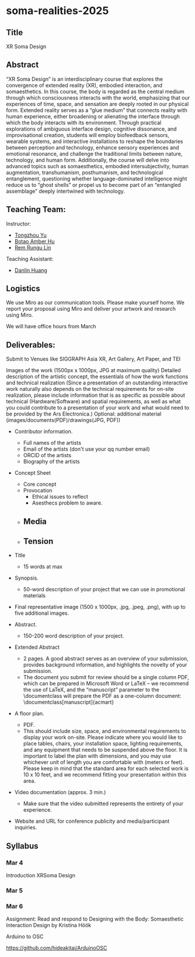 # soma-realities-2025

## Title

XR Soma Design

## Abstract

“XR Soma Design” is an interdisciplinary course that explores the convergence of extended reality (XR), embodied interaction, and somaesthetics. In this course, the body is regarded as the central medium through which consciousness interacts with the world, emphasizing that our experiences of time, space, and sensation are deeply rooted in our physical form. Extended reality serves as a “glue medium” that connects reality with human experience, either broadening or alienating the interface through which the body interacts with its environment. Through practical explorations of ambiguous interface design, cognitive dissonance, and improvisational creation, students will employ biofeedback sensors, wearable systems, and interactive installations to reshape the boundaries between perception and technology, enhance sensory experiences and emotional resonance, and challenge the traditional limits between nature, technology, and human form. Additionally, the course will delve into advanced topics such as somaesthetics, embodied intersubjectivity, human augmentation, transhumanism, posthumanism, and technological entanglement, questioning whether language-dominated intelligence might reduce us to “ghost shells” or propel us to become part of an “entangled assemblage” deeply intertwined with technology.

## Teaching Team:

Instructor: 
- [Tongzhou Yu](https://ueality.com/)
- [Botao Amber Hu](https://botao.hu)
- [Rem Rungu Lin](https://digitalrem.cc)

Teaching Assistant: 
- [Danlin Huang](https://danlinhuang.com/)

## Logistics

We use Miro as our communication tools. Please make yourself home. 
We report your proposal using Miro and deliver your artwork and research using Miro. 

We will have office hours from March 

## Deliverables: 

Submit to Venues like SIGGRAPH Asia XR, Art Gallery, Art Paper, and TEI

Images of the work (1500px x 1000px, JPG at maximum quality)
Detailed description of the artistic concept, the essentials of how the work functions and technical realization (Since a presentation of an outstanding interactive work naturally also depends on the technical requirements for on-site realization, please include information that is as specific as possible about technical (Hardware/Software) and spatial requirements, as well as what you could contribute to a presentation of your work and what would need to be provided by the Ars Electronica.) 
Optional: additional material (images/documents(PDF)/drawings(JPG, PDF)) 

- Contributor information.
  - Full names of the artists
  - Email of the artists (don't use your qq number email)
  - ORCID of the artists
  - Biography of the artists
- Concept Sheet
  - Core concept
  - Provocation
    - Ethical issues to reflect
    - Asesthecs problem to aware.
  - Media
    - 
  - Tension
    - 
  
- Title
  - 15 words at max
- Synopsis.
  - 50-word description of your project that we can use in promotional materials
- Final representative image (1500 x 1000px, .jpg, .jpeg, .png), with up to five additional images.
- Abstract.
  - 150-200 word description of your project.
- Extended Abstract
  - 2 pages. A good abstract serves as an overview of your submission, provides background information, and highlights the novelty of your submission.
  - The document you submit for review should be a single column PDF, which can be prepared in Microsoft Word or LaTeX – we recommend the use of LaTeX, and the “manuscript” parameter to the \documentclass will prepare the PDF as a one-column document:  \documentclass[manuscript]{acmart}
- A floor plan.
  - PDF. 
  - This should include size, space, and environmental requirements to display your work on-site. Please indicate where you would like to place tables, chairs, your installation space, lighting requirements, and any equipment that needs to be suspended above the floor. It is important to label the plan with dimensions, and you may use whichever unit of length you are comfortable with (meters or feet). Please keep in mind that the standard area for each selected work is 10 x 10 feet, and we recommend fitting your presentation within this area.
- Video documentation (approx. 3 min.) 
  - Make sure that the video submitted represents the entirety of your experience.
- Website and URL for conference publicity and media/participant inquiries.

## Syllabus

### Mar 4

Introduction XRSoma Design


### Mar 5

### Mar 6

Assignment: Read and respond to Designing with the Body: Somaesthetic Interaction Design by Kristina Höök

Arduino to OSC

https://github.com/hideakitai/ArduinoOSC

